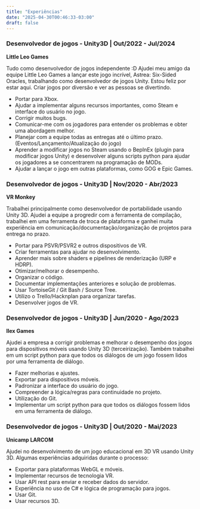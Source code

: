 ```yaml
---
title: "Experiências"
date: "2025-04-30T00:46:33-03:00"
draft: false
---
```


### Desenvolvedor de jogos - Unity3D | Out/2022 - Jul/2024

**Little Leo Games**

Tudo como desenvolvedor de jogos independente :D
Ajudei meu amigo da equipe Little Leo Games a lançar este jogo incrível, Astrea: Six-Sided Oracles, trabalhando como desenvolvedor de jogos Unity.
Estou feliz por estar aqui. Criar jogos por diversão e ver as pessoas se divertindo.

- Portar para Xbox.
- Ajudar a implementar alguns recursos importantes, como Steam e interface do usuário no jogo.
- Corrigir muitos bugs.
- Comunicar-me com os jogadores para entender os problemas e obter uma abordagem melhor.
- Planejar com a equipe todas as entregas até o último prazo. (Eventos/Lançamento/Atualização do jogo)
- Aprender a modificar jogos no Steam usando o BepInEx (plugin para modificar jogos Unity) e desenvolver alguns scripts python para ajudar os jogadores a se concentrarem na programação de MODs.
- Ajudar a lançar o jogo em outras plataformas, como GOG e Epic Games.

### Desenvolvedor de jogos - Unity3D | Nov/2020 - Abr/2023

**VR Monkey**

Trabalhei principalmente como desenvolvedor de portabilidade usando Unity 3D. Ajudei a equipe a progredir com a ferramenta de compilação, trabalhei em uma ferramenta de troca de plataforma e ganhei muita experiência em comunicação/documentação/organização de projetos para entrega no prazo.

- Portar para PSVR/PSVR2 e outros dispositivos de VR.
- Criar ferramentas para ajudar no desenvolvimento.
- Aprender mais sobre shaders e pipelines de renderização (URP e HDRP).
- Otimizar/melhorar o desempenho.
- Organizar o código.
- Documentar implementações anteriores e solução de problemas.
- Usar TortoiseGit / Git Bash / Source Tree.
- Utilizo o Trello/Hacknplan para organizar tarefas.
- Desenvolver jogos de VR.

### Desenvolvedor de jogos - Unity3D | Jun/2020 - Ago/2023

**Ilex Games**

Ajudei a empresa a corrigir problemas e melhorar o desempenho dos jogos para dispositivos móveis usando Unity 3D (terceirização). Também trabalhei em um script python para que todos os diálogos de um jogo fossem lidos por uma ferramenta de diálogo.

- Fazer melhorias e ajustes.
- Exportar para dispositivos móveis.
- Padronizar a interface do usuário do jogo.
- Compreender a lógica/regras para continuidade no projeto.
- Utilização do Git.
- Implementar um script python para que todos os diálogos fossem lidos em uma ferramenta de diálogo.

### Desenvolvedor de jogos - Unity3D | Out/2020 - Mai/2023

**Unicamp LARCOM**

Ajudei no desenvolvimento de um jogo educacional em 3D VR usando Unity 3D. Algumas experiências adquiridas durante o processo:

- Exportar para plataformas WebGL e móveis.
- Implementar recursos de tecnologia VR.
- Usar API rest para enviar e receber dados do servidor.
- Experiência no uso de C# e lógica de programação para jogos.
- Usar Git.
- Usar recursos 3D.
